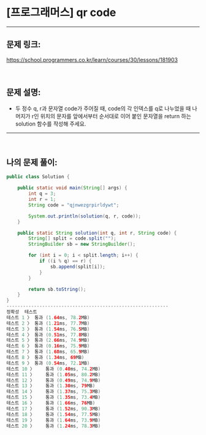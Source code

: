 # [프로그래머스] qr code

---

## 문제 링크:

https://school.programmers.co.kr/learn/courses/30/lessons/181903

<br>

## 문제 설명:

- 두 정수 q, r과 문자열 code가 주어질 때, code의 각 인덱스를 q로 나누었을 때 나머지가 r인 위치의 문자를 앞에서부터 순서대로 이어 붙인 문자열을 return 하는 solution 함수를 작성해 주세요.

---

<br>

## 나의 문제 풀이:

```java
public class Solution {

    public static void main(String[] args) {
        int q = 3;
        int r = 1;
        String code = "qjnwezgrpirldywt";

        System.out.println(solution(q, r, code));
    }

    public static String solution(int q, int r, String code) {
        String[] split = code.split("");
        StringBuilder sb = new StringBuilder();

        for (int i = 0; i < split.length; i++) {
            if ((i % q) == r) {
                sb.append(split[i]);
            }
        }

        return sb.toString();
    }
}
-----------------------------------------------------------
정확성  테스트
테스트 1 〉	통과 (1.64ms, 78.2MB)
테스트 2 〉	통과 (1.21ms, 77.7MB)
테스트 3 〉	통과 (1.54ms, 76.5MB)
테스트 4 〉	통과 (0.51ms, 77.8MB)
테스트 5 〉	통과 (2.66ms, 74.9MB)
테스트 6 〉	통과 (0.16ms, 75.9MB)
테스트 7 〉	통과 (1.68ms, 65.9MB)
테스트 8 〉	통과 (1.34ms, 69MB)
테스트 9 〉	통과 (0.54ms, 72.1MB)
테스트 10 〉	통과 (0.40ms, 74.2MB)
테스트 11 〉	통과 (1.05ms, 80.2MB)
테스트 12 〉	통과 (0.49ms, 74.9MB)
테스트 13 〉	통과 (1.30ms, 79MB)
테스트 14 〉	통과 (1.37ms, 75.3MB)
테스트 15 〉	통과 (1.35ms, 73.4MB)
테스트 16 〉	통과 (1.66ms, 76MB)
테스트 17 〉	통과 (1.52ms, 90.3MB)
테스트 18 〉	통과 (1.54ms, 77.5MB)
테스트 19 〉	통과 (1.64ms, 73.9MB)
테스트 20 〉	통과 (1.24ms, 78.3MB)
```
